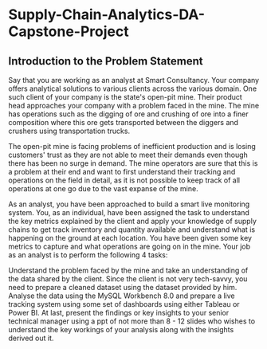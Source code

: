 # Supply-Chain-Analytics-DA-Capstone-Project

## Introduction to the Problem Statement
Say that you are working as an analyst at Smart Consultancy. Your company offers analytical solutions to various clients across the various domain. One such client of your company is the state's open-pit mine. Their product head approaches your company with a problem faced in the mine. The mine has operations such as the digging of ore and crushing of ore into a finer composition where this ore gets transported between the diggers and crushers using transportation trucks.

 

The open-pit mine is facing problems of inefficient production and is losing customers' trust as they are not able to meet their demands even though there has been no surge in demand. The mine operators are sure that this is a problem at their end and want to first understand their tracking and operations on the field in detail, as it is not possible to keep track of all operations at one go due to the vast expanse of the mine.

As an analyst, you have been approached to build a smart live monitoring system. You, as an individual, have been assigned the task to understand the key metrics explained by the client and apply your knowledge of supply chains to get track inventory and quantity available and understand what is happening on the ground at each location. You have been given some key metrics to capture and what operations are going on in the mine. Your job as an analyst is to perform the following 4 tasks:

Understand the problem faced by the mine and take an understanding of the data shared by the client.
Since the client is not very tech-savvy, you need to prepare a cleaned dataset using the dataset provided by him.
Analyse the data using the MySQL Workbench 8.0 and prepare a live tracking system using some set of dashboards using either Tableau or Power BI.
At last, present the findings or key insights to your senior technical manager using a ppt of not more than 8 - 12 slides who wishes to understand the key workings of your analysis along with the insights derived out it.
